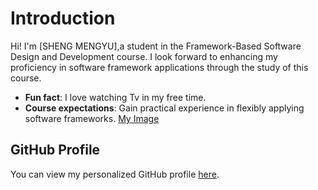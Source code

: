 # Introduction
Hi! I'm [SHENG MENGYU],a student in the Framework-Based Software Design and Development course.
I look forward to enhancing my proficiency in software framework applications through the study of this course.
- **Fun fact**: I love watching Tv in my free time.
- **Course expectations**: Gain practical experience in flexibly applying software frameworks.
[My Image](https://github.com/user-attachments/assets/2ad9ad6a-1737-47c5-a6f4-fa52f06ee82a)
## GitHub Profile
You can view my personalized GitHub profile 
[here](https://github.com/SHENG-MENGYU).




